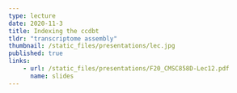 ```yaml
---
type: lecture
date: 2020-11-3
title: Indexing the ccdbt
tldr: "transcriptome assembly"
thumbnail: /static_files/presentations/lec.jpg
published: true
links: 
    - url: /static_files/presentations/F20_CMSC858D-Lec12.pdf
      name: slides
---
```

